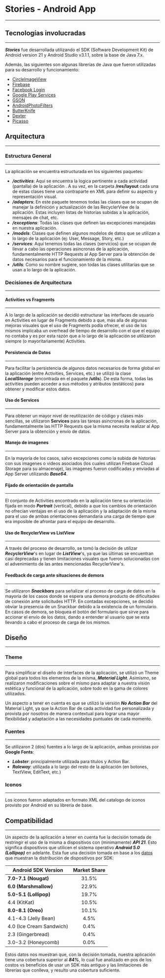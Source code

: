 # Stories - Android App
---

## Tecnologías involucradas
---
***Stories*** fue desarrollada utilizando el SDK (Software Development Kit) de Android version 21 y Android Studio v3.1.1, sobre la base de Java 7.x.

Además, las siguientes son algunas librerías de Java que fueron utilizadas para su desarrollo y funcionamiento:
* [CircleImageView](https://github.com/hdodenhof/CircleImageView)
* [Firebase](https://firebase.google.com/docs/android/setup?hl=es-419)
* [Facebook Login](https://developers.facebook.com/docs/facebook-login/android/)
* [Google Play Services](https://developers.google.com/android/guides/overview)
* [GSON](https://github.com/google/gson)
* [AndroidPhotoFilters](https://github.com/emonm/AndroidPhotoFilters)
* [ButterKnife](http://jakewharton.github.io/butterknife/)
* [Dexter](https://github.com/Karumi/Dexter)
* [Picasso](http://square.github.io/picasso/)

## Arquitectura
---
### Estructura General
---
La aplicación se encuentra estructurada en los siguientes paquetes:

* ***/activities***: Aquí se encuentra la logica pertinente a cada actividad (pantalla) de la aplicación . A su vez, en la carpeta **/res/layout** cada una de estas clases tiene una contraparte en XML para definir su aspecto y representación visual.
* ***/adapters***: En este paquete tenemos todas las clases que se ocupan de manejar la definición y actualización de las RecyclerView de la aplicación. Estas incluyen listas de historias subidas a la aplicación, mensajes de chat, etc.
* ***/exceptions***: Todas las clases que definen las excepciones manejadas en nuestra aplicación.
* ***/models***: Clases que definen algunos modelos de datos que se utilizan a lo largo de la aplicación (ej: User, Message, Story, etc.)
* ***/services***: Aquí tenemos todas las clases (servicios) que se ocupan de llevar a cabo las operaciones asincronas de la aplicación, fundamentalmente HTTP Requests al App Server para la obtención de datos necesarios para el funcionamiento de la misma.
* ***/utils***: Como su nombre sugiere, son todas las clases utilitarias que se usan a lo largo de la aplicación.

### Decisiones de Arquitectura
---
#### Activities vs Fragments
---
A lo largo de la aplicación se decidió estructurar las interfaces de usuario en Activities en lugar de Fragments debido a que, más alla de algunas mejoras visuales que el uso de Fragments podía ofrecer, el uso de los mismos implicaba un overhead de tiempo de desarrollo con el que el equipo no contaba y es por esta razón que a lo largo de la aplicación se utilizaron siempre (o mayoritariamente) Activities.

#### Persistencia de Datos
---
Para facilitar la persistencia de algunos datos necesarios de forma global en la aplicación (entre Activities, Services, etc.) se utilizó la clase ***LocalStorage*** (encontrada en el paquete **/utils**). De esta forma, todas las activities pueden acceder a sus métodos y atributos (estáticos) para obtener y modificar estos datos.

#### Uso de Services
---
Para obtener un mayor nivel de reutilización de código y clases más sencillas, se utilizaron **Services** para las tareas asincronas de la aplicación, fundamentalmente las HTTP Requests que la misma necesita realizar al App Server para la obtención y envío de datos.

#### Manejo de imagenes
---
En la mayoría de los casos, salvo excepciones como la subida de historias con sus imagenes o videos asociados (los cuales utilizan Firebase Cloud Storage para su almacenaje), las imagenes fueron codificadas y enviadas al App Server utilizando ***Base64***.

#### Fijado de orientación de pantalla
---
El conjunto de Activities encontrado en la aplicación tiene su orientación fijada en modo ***Portrait*** (vertical), debido a que los cambios de orientación no ofrecían ventajas en el uso de la aplicación y la adaptación de la misma para el uso de ambas orientaciones demandaría una carga de tiempo que era imposible de afrontar para el equipo de desarrollo.

#### Uso de RecyclerView vs ListView
---
A través del proceso de desarrollo, se tomó la decisión de utilizar ***RecyclerView***'s en lugar de ***ListView***'s, ya que las últimas se encuentran casi deprecadas y tienen limitaciones visuales que fueron solucionadas con el advenimiento de las antes mencionadas RecyclerView's.

#### Feedback de carga ante situaciones de demora
---
Se utilizaron ***Snackbars*** para señalizar el proceso de carga de datos en la mayoría de los casos donde se espera una demora producto de dificultades de conexión ante solicitudes HTTP.
En contadas excepciones, se decidió obviar la presencia de un Snackbar debido a la existencia de un formulario. En casos de demora, se bloquea el botón del formulario que sirve para accionar el envío de los datos, dando a entender al usuario que se esta llevando a cabo el proceso de carga de los mismos.

## Diseño
---
### Theme
---
Para simplificar el diseño de interfaces de la aplicación, se utilizó un Theme global para todos los elementos de la misma, ***Material Light***. Asimismo, se realizaron modificaciones sobre el mismo para adaptar a nuestra visión estética y funcional de la aplicación, sobre todo en la gama de colores utilizados.

Un aspecto a tener en cuenta es que se utilizó la versión ***No Action Bar*** del Material Light, ya que la Action Bar de cada actividad fue personalizada y provista por nosotros de manera contextual para lograr una mayor flexibilidad y adaptación a las necesidades puntuales de cada momento.

### Fuentes
---
Se utilizaron 2 (dos) fuentes a lo largo de la aplicación, ambas provistas por **Google Fonts**:
* ***Lobster***: principalmente utilizada para titulos y Action Bar.
* ***Raleway***: utilizada a lo largo del resto de la aplicación (en botones, TextView, EditText, etc.)

### Iconos
---
Los iconos fueron adaptados en formato XML del catalogo de iconos provisto por Android en su librería de base.

## Compatibilidad
---
Un aspecto de la aplicación a tener en cuenta fue la decisión tomada de restringir el uso de la misma a dispositivos con (minimamente) ***API 21***. Esto significa dispositivos que utilicen el sistema operativo ***Android 5.0 (Lollipop)*** en adelante. Esta fue una decisión tomada en base a los [datos](https://www.appbrain.com/stats/top-android-sdk-versions) que muestran la distribución de dispositivos por SDK:

| Android SDK Version        | Market Share           |
| ------------- |:-------------:|
|**7.0-7.1 (Nougat)**     | 31.5% |
| **6.0 (Marshmallow)**   | 22.9%      |
| **5.0-5.1 (Lollipop)** | 19.7%      |
| 4.4 (KitKat)  | 10.5%  |
|  **8.0-8.1 (Oreo)** |  10.1% |
|  4.1-4.3 (Jelly Bean) | 4.5%  |
| 4.0 (Ice Cream Sandwich)  | 0.4%  |
| 2.3 (Gingerbread)  | 0.4%  |
| 3.0-3.2 (Honeycomb)  | 0.0% |

Estos datos nos muestran que, con la decisión tomada, nuestra aplicación tiene una cobertura superior al ***84%***, lo cual fue analizado en pos de los costos vs beneficios de usar un SDK más antiguo y las limitaciones de librerías que conlleva, y resulto una cobertura suficiente.

